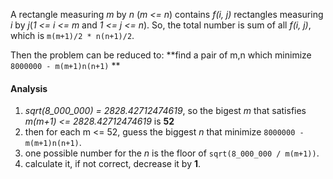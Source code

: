 A rectangle measuring *m* by *n* (*m <= n*) contains *f(i, j)* rectangles measuring *i* by *j*(*1 <= i <= m* and *1 <= j <= n*).
So, the total number is sum of all *f(i, j)*, which is `m(m+1)/2 * n(n+1)/2`.

Then the problem can be reduced to:
**find a pair of m,n which minimize `8000000 - m(m+1)n(n+1)` **

#### Analysis

1. *sqrt(8_000_000) = 2828.42712474619*, so the bigest *m* that satisfies *m(m+1) <= 2828.42712474619* is **52**
3. then for each m <= 52, guess the biggest *n* that minimize `8000000 - m(m+1)n(n+1)`.
4. one possible number for the *n* is the floor of `sqrt(8_000_000 / m(m+1))`.
5. calculate it, if not correct, decrease it by **1**.
